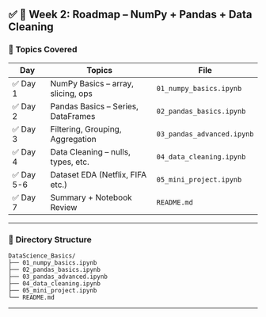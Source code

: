 ## ✅ **📅 Week 2: Roadmap – NumPy + Pandas + Data Cleaning**

### 🔹 **Topics Covered**

| Day       | Topics                             | File                       |
| --------- | ---------------------------------- | -------------------------- |
| ✅ Day 1   | NumPy Basics – array, slicing, ops | `01_numpy_basics.ipynb`    |
| ✅ Day 2   | Pandas Basics – Series, DataFrames | `02_pandas_basics.ipynb`   |
| ✅ Day 3   | Filtering, Grouping, Aggregation   | `03_pandas_advanced.ipynb` |
| ✅ Day 4   | Data Cleaning – nulls, types, etc. | `04_data_cleaning.ipynb`   |
| ✅ Day 5-6 | Dataset EDA (Netflix, FIFA etc.)   | `05_mini_project.ipynb`    |
| ✅ Day 7   | Summary + Notebook Review          | `README.md`                |

---

### 📂 **Directory Structure**

```
DataScience_Basics/
├── 01_numpy_basics.ipynb
├── 02_pandas_basics.ipynb
├── 03_pandas_advanced.ipynb
├── 04_data_cleaning.ipynb
├── 05_mini_project.ipynb
└── README.md
```

---

